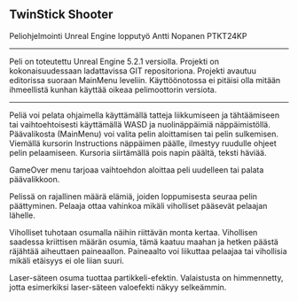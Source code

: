 TwinStick Shooter
-----------------

Peliohjelmointi
Unreal Engine lopputyö
Antti Nopanen PTKT24KP

-----------------

Peli on toteutettu Unreal Engine 5.2.1 versiolla. Projekti on kokonaisuudessaan ladattavissa GIT repositoriona. Projekti avautuu editorissa suoraan MainMenu leveliin. Käyttöönotossa ei pitäisi olla mitään ihmeellistä kunhan käyttää oikeaa pelimoottorin versiota.

-----------------

Peliä voi pelata ohjaimella käyttämällä tatteja liikkumiseen ja tähtäämiseen tai vaihtoehtoisesti käyttämällä WASD ja nuolinäppäimiä näppäimistöllä. Päävalikosta (MainMenu) voi valita pelin aloittamisen tai pelin sulkemisen. Viemällä kursorin Instructions näppäimen päälle, ilmestyy ruudulle ohjeet pelin pelaamiseen. Kursoria siirtämällä pois napin päältä, teksti häviää.

GameOver menu tarjoaa vaihtoehdon aloittaa peli uudelleen tai palata päävalikkoon.

Pelissä on rajallinen määrä elämiä, joiden loppumisesta seuraa pelin päättyminen. Pelaaja ottaa vahinkoa mikäli viholliset pääsevät pelaajan lähelle. 

Viholliset tuhotaan osumalla näihin riittävän monta kertaa. Vihollisen saadessa kriittisen määrän osumia, tämä kaatuu maahan ja hetken päästä räjähtää aiheuttaen paineaallon. Paineaalto voi liikuttaa pelaajaa tai vihollisia mikäli etäisyys ei ole liian suuri. 

Laser-säteen osuma tuottaa partikkeli-efektin. Valaistusta on himmennetty, jotta esimerkiksi laser-säteen valoefekti näkyy selkeämmin.

